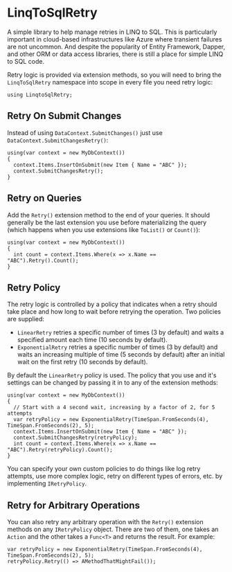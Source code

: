LinqToSqlRetry
==============

A simple library to help manage retries in LINQ to SQL. This is particularly important in cloud-based infrastructures like Azure where transient failures are not uncommon. And despite the popularity of Entity Framework, Dapper, and other ORM or data access libraries, there is still a place for simple LINQ to SQL code.

Retry logic is provided via extension methods, so you will need to bring the `LinqToSqlRetry` namespace into scope in every file you need retry logic:
```
using LinqtoSqlRetry;
```

## Retry On Submit Changes

Instead of using `DataContext.SubmitChanges()` just use `DataContext.SubmitChangesRetry()`:
```
using(var context = new MyDbContext())
{
  context.Items.InsertOnSubmit(new Item { Name = "ABC" });
  context.SubmitChangesRetry();
}
```

## Retry on Queries

Add the `Retry()` extension method to the end of your queries. It should generally be the last extension you use before materializing the query (which happens when you use extensions like `ToList()` or `Count()`):

```
using(var context = new MyDbContext())
{
  int count = context.Items.Where(x => x.Name == "ABC").Retry().Count();
}
```

## Retry Policy

The retry logic is controlled by a policy that indicates when a retry should take place and how long to wait before retrying the operation. Two policies are supplied:

* `LinearRetry` retries a specific number of times (3 by default) and waits a specified amount each time (10 seconds by default).
* `ExponentialRetry` retries a specific number of times (3 by default) and waits an increasing multiple of time (5 seconds by default) after an initial wait on the first retry (10 seconds by default).

By default the `LinearRetry` policy is used. The policy that you use and it's settings can be changed by passing it in to any of the extension methods:

```
using(var context = new MyDbContext())
{
  // Start with a 4 second wait, increasing by a factor of 2, for 5 attempts
  var retryPolicy = new ExponentialRetry(TimeSpan.FromSeconds(4), TimeSpan.FromSeconds(2), 5);
  context.Items.InsertOnSubmit(new Item { Name = "ABC" });
  context.SubmitChangesRetry(retryPolicy);
  int count = context.Items.Where(x => x.Name == "ABC").Retry(retryPolicy).Count();
}
```

You can specify your own custom policies to do things like log retry attempts, use more complex logic, retry on different types of errors, etc. by implementing `IRetryPolicy`.

## Retry for Arbitrary Operations

You can also retry any arbitrary operation with the `Retry()` extension methods on any `IRetryPolicy` object. There are two of them, one takes an `Action` and the other takes a `Func<T>` and returns the result. For example:

```
var retryPolicy = new ExponentialRetry(TimeSpan.FromSeconds(4), TimeSpan.FromSeconds(2), 5);
retryPolicy.Retry(() => AMethodThatMightFail());
```
